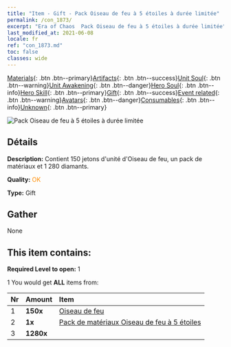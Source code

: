 ```yaml
---
title: "Item - Gift - Pack Oiseau de feu à 5 étoiles à durée limitée"
permalink: /con_1873/
excerpt: "Era of Chaos  Pack Oiseau de feu à 5 étoiles à durée limitée"
last_modified_at: 2021-06-08
locale: fr
ref: "con_1873.md"
toc: false
classes: wide
---
```

 [Materials](/ItemsFR/){: .btn .btn--primary}[Artifacts](/ItemsFR/Artifacts/){: .btn .btn--success}[Unit Soul](/ItemsFR/UnitSoul/){: .btn .btn--warning}[Unit Awakening](/ItemsFR/UnitAwakening/){: .btn .btn--danger}[Hero Soul](/ItemsFR/HeroSoul/){: .btn .btn--info}[Hero Skill](/ItemsFR/HeroSkill/){: .btn .btn--primary}[Gift](/ItemsFR/Gift/){: .btn .btn--success}[Event related](/ItemsFR/Events/){: .btn .btn--warning}[Avatars](/ItemsFR/Avatars/){: .btn .btn--danger}[Consumables](/ItemsFR/Consumables/){: .btn .btn--info}[Unknown](/ItemsFR/Unknown/){: .btn .btn--primary}

 ![Pack Oiseau de feu à 5 étoiles à durée limitée](/images/t/i_907496.png)

## Détails
 **Description:** Contient 150 jetons d'unité d'Oiseau de feu, un pack de matériaux et 1 280 diamants.

 **Quality:** <span style="color: #FF8C00">OK</span>

 **Type:** Gift

## Gather

  None

## This item contains:

 **Required Level to open:** 1

 1 You would get **ALL** items  from:

  | Nr | Amount |     Item    |
  |:---|:-------|:------------|
  | 1 |  **150x** | [Oiseau de feu](/ItemsFR/unt_268/) |  | 
  | 2 |  **1x** | [Pack de matériaux Oiseau de feu à 5 étoiles](/ItemsFR/con_1877/) |  | 
  | 3 |  **1280x** | <i class="fas fa-gem"/> |  | 
